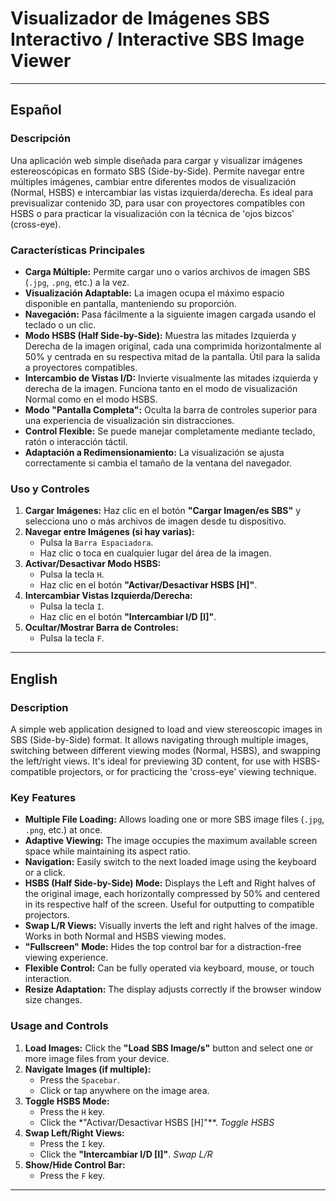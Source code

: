 # Visualizador de Imágenes SBS Interactivo / Interactive SBS Image Viewer

---

## Español

### Descripción

Una aplicación web simple diseñada para cargar y visualizar imágenes estereoscópicas en formato SBS (Side-by-Side). Permite navegar entre múltiples imágenes, cambiar entre diferentes modos de visualización (Normal, HSBS) e intercambiar las vistas izquierda/derecha. Es ideal para previsualizar contenido 3D, para usar con proyectores compatibles con HSBS o para practicar la visualización con la técnica de 'ojos bizcos' (cross-eye).

### Características Principales

*   **Carga Múltiple:** Permite cargar uno o varios archivos de imagen SBS (`.jpg`, `.png`, etc.) a la vez.
*   **Visualización Adaptable:** La imagen ocupa el máximo espacio disponible en pantalla, manteniendo su proporción.
*   **Navegación:** Pasa fácilmente a la siguiente imagen cargada usando el teclado o un clic.
*   **Modo HSBS (Half Side-by-Side):** Muestra las mitades Izquierda y Derecha de la imagen original, cada una comprimida horizontalmente al 50% y centrada en su respectiva mitad de la pantalla. Útil para la salida a proyectores compatibles.
*   **Intercambio de Vistas I/D:** Invierte visualmente las mitades izquierda y derecha de la imagen. Funciona tanto en el modo de visualización Normal como en el modo HSBS.
*   **Modo "Pantalla Completa":** Oculta la barra de controles superior para una experiencia de visualización sin distracciones.
*   **Control Flexible:** Se puede manejar completamente mediante teclado, ratón o interacción táctil.
*   **Adaptación a Redimensionamiento:** La visualización se ajusta correctamente si cambia el tamaño de la ventana del navegador.

### Uso y Controles

1.  **Cargar Imágenes:** Haz clic en el botón **"Cargar Imagen/es SBS"** y selecciona uno o más archivos de imagen desde tu dispositivo.
2.  **Navegar entre Imágenes (si hay varias):**
    *   Pulsa la `Barra Espaciadora`.
    *   Haz clic o toca en cualquier lugar del área de la imagen.
3.  **Activar/Desactivar Modo HSBS:**
    *   Pulsa la tecla `H`.
    *   Haz clic en el botón **"Activar/Desactivar HSBS [H]"**.
4.  **Intercambiar Vistas Izquierda/Derecha:**
    *   Pulsa la tecla `I`.
    *   Haz clic en el botón **"Intercambiar I/D [I]"**.
5.  **Ocultar/Mostrar Barra de Controles:**
    *   Pulsa la tecla `F`.

---

## English

### Description

A simple web application designed to load and view stereoscopic images in SBS (Side-by-Side) format. It allows navigating through multiple images, switching between different viewing modes (Normal, HSBS), and swapping the left/right views. It's ideal for previewing 3D content, for use with HSBS-compatible projectors, or for practicing the 'cross-eye' viewing technique.

### Key Features

*   **Multiple File Loading:** Allows loading one or more SBS image files (`.jpg`, `.png`, etc.) at once.
*   **Adaptive Viewing:** The image occupies the maximum available screen space while maintaining its aspect ratio.
*   **Navigation:** Easily switch to the next loaded image using the keyboard or a click.
*   **HSBS (Half Side-by-Side) Mode:** Displays the Left and Right halves of the original image, each horizontally compressed by 50% and centered in its respective half of the screen. Useful for outputting to compatible projectors.
*   **Swap L/R Views:** Visually inverts the left and right halves of the image. Works in both Normal and HSBS viewing modes.
*   **"Fullscreen" Mode:** Hides the top control bar for a distraction-free viewing experience.
*   **Flexible Control:** Can be fully operated via keyboard, mouse, or touch interaction.
*   **Resize Adaptation:** The display adjusts correctly if the browser window size changes.

### Usage and Controls

1.  **Load Images:** Click the **"Load SBS Image/s"** button and select one or more image files from your device.
2.  **Navigate Images (if multiple):**
    *   Press the `Spacebar`.
    *   Click or tap anywhere on the image area.
3.  **Toggle HSBS Mode:**
    *   Press the `H` key.
    *   Click the *"Activar/Desactivar HSBS [H]"**. _Toggle HSBS_
4.  **Swap Left/Right Views:**
    *   Press the `I` key.
    *   Click the **"Intercambiar I/D [I]"**. _Swap L/R_
5.  **Show/Hide Control Bar:**
    *   Press the `F` key.

---
